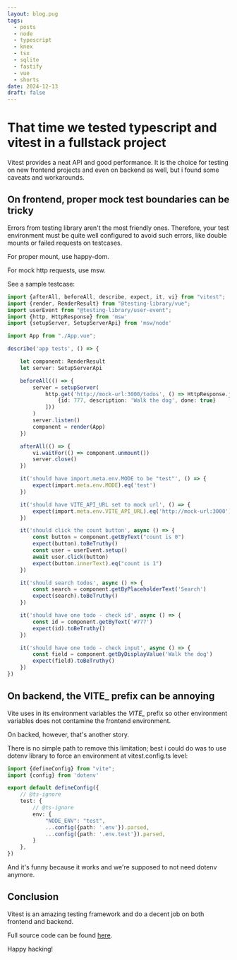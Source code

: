 ```yaml
---
layout: blog.pug
tags:
  - posts
  - node
  - typescript
  - knex
  - tsx
  - sqlite
  - fastify
  - vue
  - shorts
date: 2024-12-13
draft: false
---
```

# That time we tested typescript and vitest in a fullstack project

Vitest provides a neat API and good performance. It is the choice for testing on
new frontend projects and even on backend as well, but i found some caveats and
workarounds.

## On frontend, proper mock test boundaries can be tricky

Errors from testing library aren't the most friendly ones. Therefore, your test
environment must be quite well configured to avoid such errors, like double
mounts or failed requests on testcases.

For proper mount, use happy-dom.

For mock http requests, use msw.

See a sample testcase:

```typescript
import {afterAll, beforeAll, describe, expect, it, vi} from "vitest";
import {render, RenderResult} from "@testing-library/vue";
import userEvent from "@testing-library/user-event";
import {http, HttpResponse} from 'msw'
import {setupServer, SetupServerApi} from 'msw/node'

import App from "./App.vue";

describe('app tests', () => {

    let component: RenderResult
    let server: SetupServerApi

    beforeAll(() => {
        server = setupServer(
            http.get('http://mock-url:3000/todos', () => HttpResponse.json([
                {id: 777, description: 'Walk the dog', done: true}
            ]))
        )
        server.listen()
        component = render(App)
    })

    afterAll(() => {
        vi.waitFor(() => component.unmount())
        server.close()
    })

    it('should have import.meta.env.MODE to be "test"', () => {
        expect(import.meta.env.MODE).eq('test')
    })

    it('should have VITE_API_URL set to mock url', () => {
        expect(import.meta.env.VITE_API_URL).eq('http://mock-url:3000')
    })

    it('should click the count button', async () => {
        const button = component.getByText("count is 0")
        expect(button).toBeTruthy()
        const user = userEvent.setup()
        await user.click(button)
        expect(button.innerText).eq("count is 1")
    })

    it('should search todos', async () => {
        const search = component.getByPlaceholderText('Search')
        expect(search).toBeTruthy()
    })

    it('should have one todo - check id', async () => {
        const id = component.getByText('#777')
        expect(id).toBeTruthy()
    })

    it('should have one todo - check input', async () => {
        const field = component.getByDisplayValue('Walk the dog')
        expect(field).toBeTruthy()
    })
})
```

## On backend, the VITE_ prefix can be annoying

Vite uses in its environment variables the *VITE_* prefix so other environment
variables does not contamine the frontend environment.

On backed, however, that's another story.

There is no simple path to remove this limitation; best i could do was to use
dotenv library to force an environment at vitest.config.ts level:

```typescript
import {defineConfig} from "vite";
import {config} from 'dotenv'

export default defineConfig({
    // @ts-ignore
    test: {
        // @ts-ignore
        env: {
            "NODE_ENV": "test",
            ...config({path: '.env'}).parsed,
            ...config({path: '.env.test'}).parsed,
        }
    },
})
```

And it's funny because it works and we're supposed to not need dotenv anymore.

## Conclusion

Vitest is an amazing testing framework and do a decent job on both frontend and
backend.

Full source code can be found [here][repo].

Happy hacking!

[repo]: https://github.com/sombriks/simple-vitest
